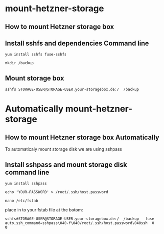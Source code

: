 # mount-hetzner-storage
How to mount Hetzner storage box
---------------------------------------------------------------------------


Install sshfs and dependencies Command line
------------------

    yum install sshfs fuse-sshfs
    
    mkdir /backup

Mount storage box
------------------
    
    sshfs STORAGE-USER@STORAGE-USER.your-storagebox.de:/  /backup
    

# Automatically mount-hetzner-storage
How to mount Hetzner storage box Automatically
---------------------------------------------------------------------------
To automaticaly mount storage disk we are using sshpass

Install sshpass and mount storage disk command line
------------------
    yum install sshpass 

    echo 'YOUR-PASSWORD' > /root/.ssh/host.password
    
    nano /etc/fstab

place in to your fstab file at the botom:

    sshfs#STORAGE-USER@STORAGE-USER.your-storagebox.de:/  /backup   fuse   auto,ssh_command=sshpass\040-f\040/root/.ssh/host.password\040ssh  0  0

    
